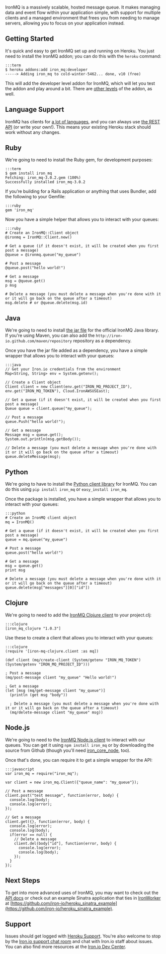 IronMQ is a massively scalable, hosted message queue. It makes managing data and event flow within your application simple, with support for multiple clients and a managed environment that frees you from needing to manage servers, allowing you to focus on your application instead.

## Getting Started

It's quick and easy to get IronMQ set up and running on Heroku. You just need to install the IronMQ addon; you can do this with the `heroku` command:

    :::term
    $ heroku addons:add iron_mq:developer
    -----> Adding iron_mq to cold-winter-5462... done, v10 (free)

This will add the developer level addon for IronMQ, which will let you test the addon and play around a bit. There are [other levels](http://addons.heroku.com/iron_mq) of the addon, as well.

## Language Support

IronMQ has clients for [a lot of languages](http://dev.iron.io/mq/libraries/), and you can always use [the REST API](http://dev.iron.io/mq/reference/api/) (or write your own!). This means your existing Heroku stack should work without any changes.

## Ruby

We're going to need to install the Ruby gem, for development purposes:

    :::term
    $ gem install iron_mq
    Fetching: iron_mq-3.0.2.gem (100%)
    Successfully installed iron_mq-3.0.2

If you’re building for a Rails application or anything that uses Bundler, add the following to your Gemfile:

    :::ruby
    gem 'iron_mq'

Now you have a simple helper that allows you to interact with your queues:

    :::ruby
    # Create an IronMQ::Client object
    @ironmq = IronMQ::Client.new()

    # Get a queue (if it doesn't exist, it will be created when you first post a message)
    @queue = @ironmq.queue("my_queue")

    # Post a message
    @queue.post("hello world!")

    # Get a message
    msg = @queue.get()
    p msg

    # Delete a message (you must delete a message when you're done with it or it will go back on the queue after a timeout)
    msg.delete # or @queue.delete(msg.id)

## Java

We're going to need to install [the jar file](https://github.com/iron-io/iron_mq_java/downloads) for the official IronMQ Java library. If you're using Maven, you can also add the `http://iron-io.github.com/maven/repository` repository as a dependency.

Once you have the jar file added as a dependency, you have a simple wrapper that allows you to interact with your queues:

    :::java
    // Get your Iron.io credentials from the environment
    Map<String, String> env = System.getenv();
    
    // Create a Client object
    Client client = new Client(env.get("IRON_MQ_PROJECT_ID"), env.get("IRON_MQ_TOKEN"), Cloud.IronAWSUSEast);
    
    // Get a queue (if it doesn't exist, it will be created when you first post a message)
    Queue queue = client.queue("my_queue");
    
    // Post a message
    queue.Push("hello world!");
    
    // Get a message
    Message msg = queue.get();
    System.out.println(msg.getBody());
    
    // Delete a message (you must delete a message when you're done with it or it will go back on the queue after a timeout)
    queue.deleteMessage(msg);

## Python

We're going to have to install the [Python client library](https://github.com/iron-io/iron_mq_python) for IronMQ. You can do this using `pip install iron_mq` or `easy_install iron_mq`.

Once the package is installed, you have a simple wrapper that allows you to interact with your queues:

    :::python
    # Create an IronMQ client object
    mq = IronMQ()

    # Get a queue (if it doesn't exist, it will be created when you first post a message)
    queue = mq.queue("my_queue")

    # Post a message
    queue.post("hello world!")

    # Get a message
    msg = queue.get()
    print msg

    # Delete a message (you must delete a message when you're done with it or it will go back on the queue after a timeout)
    queue.delete(msg["messages"][0]["id"])
    

## Clojure

We're going to need to add the [IronMQ Clojure client](https://github.com/iron-io/iron_mq_clojure) to your project.clj:

    :::clojure
    [iron_mq_clojure "1.0.3"]

Use these to create a client that allows you to interact with your queues:

    :::clojure
    (require '[iron-mq-clojure.client :as mq])
    
    (def client (mq/create-client (System/getenv "IRON_MQ_TOKEN") (System/getenv "IRON_MQ_PROJECT_ID")))
    
    ; Post a message
    (mq/post-message client "my_queue" "Hello world!")
    
    ; Get a message
    (let [msg (mq/get-message client "my_queue")]
      (println (get msg "body"))
      
      ; Delete a message (you must delete a message when you're done with it or it will go back on the queue after a timeout)
      (mq/delete-message client "my_queue" msg))

## Node.js

We're going to need to the [IronMQ Node.js client](https://github.com/iron-io/iron_mq_node) to interact with our queues. You can get it using `npm install iron_mq` or by downloading the source from Github (though you'll need [iron_core_node](https://github.com/iron-io/iron_core_node), too).

Once that's done, you can require it to get a simple wrapper for the API:

	:::javascript
	var iron_mq = require("iron_mq");
	
	var client = new iron_mq.Client({"queue_name": "my_queue"});
	
	// Post a message
	client.post("test message", function(error, body) {
	  console.log(body);
	  console.log(error);
	});
	
	// Get a message
	client.get({}, function(error, body) {
	  console.log(error);
	  console.log(body);
	  if(error == null) {
	    // Delete a message
	    client.del(body["id"], function(error, body) {
	      console.log(error);
	      console.log(body);
	    });
	  }
	});

## Next Steps

To get into more advanced uses of IronMQ, you may want to check out the
[API docs](http://dev.iron.io/mq/reference/api/) or check out an example Sinatra application that ties in [IronWorker](http://addons.heroku.com/iron_worker)
at [https://github.com/iron-io/heroku_sinatra_example](https://github.com/iron-io/heroku_sinatra_example).

## Support

Issues should get logged with [Heroku Support](https://support.heroku.com). You're also welcome to stop by the
[Iron.io support chat room](http://get.iron.io/chat) and chat with Iron.io staff about issues. You can also find more
resources at the [Iron.io Dev Center](http://dev.iron.io).
